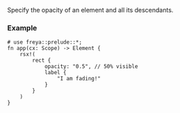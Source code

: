 Specify the opacity of an element and all its descendants.

### Example

```rust, no_run
# use freya::prelude::*;
fn app(cx: Scope) -> Element {
    rsx!(
        rect {
            opacity: "0.5", // 50% visible
            label {
                "I am fading!"
            }
        }
    )
}
```
